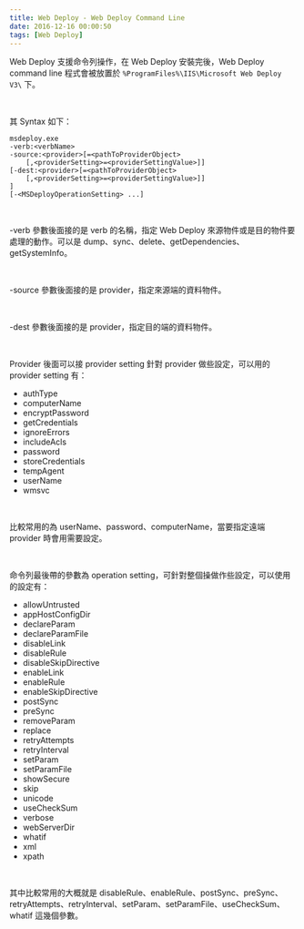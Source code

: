 ```yaml
---
title: Web Deploy - Web Deploy Command Line
date: 2016-12-16 00:00:50
tags: [Web Deploy]
---
```


Web Deploy 支援命令列操作，在 Web Deploy 安裝完後，Web Deploy command line 程式會被放置於 `%ProgramFiles%\IIS\Microsoft Web Deploy V3\` 下。  

<!-- More -->

<br/>


其 Syntax 如下：  

    msdeploy.exe 
	-verb:<verbName>              
	-source:<provider>[=<pathToProviderObject>                       
		[,<providerSetting>=<providerSettingValue>]]              
	[-dest:<provider>[=<pathToProviderObject>                       
		[,<providerSetting>=<providerSettingValue>]]              
	]              
	[-<MSDeployOperationSetting> ...]

<br/>


-verb 參數後面接的是 verb 的名稱，指定 Web Deploy 來源物件或是目的物件要處理的動作。可以是 dump、sync、delete、getDependencies、getSystemInfo。  

<br/>


-source 參數後面接的是 provider，指定來源端的資料物件。    

<br/>


-dest 參數後面接的是 provider，指定目的端的資料物件。  

<br/>


Provider 後面可以接 provider setting 針對 provider 做些設定，可以用的 provider setting 有：  

- authType
- computerName
- encryptPassword
- getCredentials
- ignoreErrors
- includeAcls
- password
- storeCredentials
- tempAgent
- userName
- wmsvc

<br/>


比較常用的為 userName、password、computerName，當要指定遠端 provider 時會用需要設定。  

<br/>


命令列最後帶的參數為 operation setting，可針對整個操做作些設定，可以使用的設定有：  

- allowUntrusted
- appHostConfigDir
- declareParam
- declareParamFile
- disableLink
- disableRule
- disableSkipDirective
- enableLink
- enableRule
- enableSkipDirective
- postSync
- preSync
- removeParam
- replace
- retryAttempts
- retryInterval
- setParam
- setParamFile
- showSecure
- skip
- unicode
- useCheckSum
- verbose
- webServerDir
- whatif
- xml
- xpath

<br/>


其中比較常用的大概就是 disableRule、enableRule、postSync、preSync、retryAttempts、retryInterval、setParam、setParamFile、useCheckSum、whatif 這幾個參數。  
